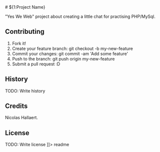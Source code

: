 
<snippet>
  <content>
# ${1:Project Name}

"Yes We Web" project about creating a little chat for practising PHP/MySql.

## Contributing

1. Fork it!
2. Create your feature branch: git checkout -b my-new-feature
3. Commit your changes: git commit -am 'Add some feature'
4. Push to the branch: git push origin my-new-feature
5. Submit a pull request :D

## History

TODO: Write history

## Credits

Nicolas Hallaert.

## License

TODO: Write license
]]></content>
  <tabTrigger>readme</tabTrigger>
</snippet>
